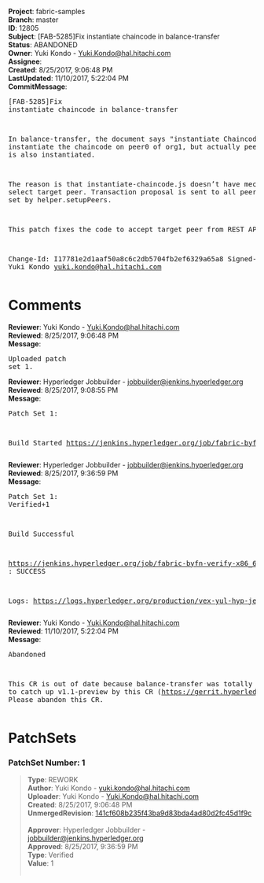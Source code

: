 <strong>Project</strong>: fabric-samples<br><strong>Branch</strong>: master<br><strong>ID</strong>: 12805<br><strong>Subject</strong>: [FAB-5285]Fix instantiate chaincode in balance-transfer<br><strong>Status</strong>: ABANDONED<br><strong>Owner</strong>: Yuki Kondo - Yuki.Kondo@hal.hitachi.com<br><strong>Assignee</strong>:<br><strong>Created</strong>: 8/25/2017, 9:06:48 PM<br><strong>LastUpdated</strong>: 11/10/2017, 5:22:04 PM<br><strong>CommitMessage</strong>:<br><pre>[FAB-5285]Fix instantiate chaincode in balance-transfer

In balance-transfer, the document says "instantiate Chaincode"
will instantiate the chaincode on peer0 of org1,
but actually peer1 of org1 is also instantiated.

The reason is that instantiate-chaincode.js doesn’t have
mechanism to select target peer. Transaction proposal is sent to
all peers which is set by helper.setupPeers.

This patch fixes the code to accept target peer from REST API.

Change-Id: I17781e2d1aaf50a8c6c2db5704fb2ef6329a65a8
Signed-off-by: Yuki Kondo <yuki.kondo@hal.hitachi.com>
</pre><h1>Comments</h1><strong>Reviewer</strong>: Yuki Kondo - Yuki.Kondo@hal.hitachi.com<br><strong>Reviewed</strong>: 8/25/2017, 9:06:48 PM<br><strong>Message</strong>: <pre>Uploaded patch set 1.</pre><strong>Reviewer</strong>: Hyperledger Jobbuilder - jobbuilder@jenkins.hyperledger.org<br><strong>Reviewed</strong>: 8/25/2017, 9:08:55 PM<br><strong>Message</strong>: <pre>Patch Set 1:

Build Started https://jenkins.hyperledger.org/job/fabric-byfn-verify-x86_64/28/</pre><strong>Reviewer</strong>: Hyperledger Jobbuilder - jobbuilder@jenkins.hyperledger.org<br><strong>Reviewed</strong>: 8/25/2017, 9:36:59 PM<br><strong>Message</strong>: <pre>Patch Set 1: Verified+1

Build Successful 

https://jenkins.hyperledger.org/job/fabric-byfn-verify-x86_64/28/ : SUCCESS

Logs: https://logs.hyperledger.org/production/vex-yul-hyp-jenkins-1/fabric-byfn-verify-x86_64/28</pre><strong>Reviewer</strong>: Yuki Kondo - Yuki.Kondo@hal.hitachi.com<br><strong>Reviewed</strong>: 11/10/2017, 5:22:04 PM<br><strong>Message</strong>: <pre>Abandoned

This CR is out of date because balance-transfer was totally updated to catch up v1.1-preview by this CR (https://gerrit.hyperledger.org/r/#/c/14977/).
Please abandon this CR.</pre><h1>PatchSets</h1><h3>PatchSet Number: 1</h3><blockquote><strong>Type</strong>: REWORK<br><strong>Author</strong>: Yuki Kondo - yuki.kondo@hal.hitachi.com<br><strong>Uploader</strong>: Yuki Kondo - Yuki.Kondo@hal.hitachi.com<br><strong>Created</strong>: 8/25/2017, 9:06:48 PM<br><strong>UnmergedRevision</strong>: [141cf608b235f43ba9d83bda4ad80d2fc45d1f9c](https://github.com/hyperledger-gerrit-archive/fabric-samples/commit/141cf608b235f43ba9d83bda4ad80d2fc45d1f9c)<br><br><strong>Approver</strong>: Hyperledger Jobbuilder - jobbuilder@jenkins.hyperledger.org<br><strong>Approved</strong>: 8/25/2017, 9:36:59 PM<br><strong>Type</strong>: Verified<br><strong>Value</strong>: 1<br><br></blockquote>